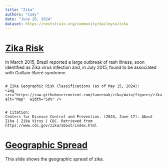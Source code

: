 ```yaml
---
title: "Zika"
authors: "Cody"
date: "June 20, 2024"
dataset: https://nextstrain.org/community/daileyco/zika
---
```



# [Zika Risk](https://nextstrain.org/community/daileyco/zika)

In March 2015, Brazil reported a large outbreak of rash illness, soon identified as Zika virus infection and, in July 2015, found to be associated with Guillain-Barré syndrome.

```auspiceMainDisplayMarkdown

# Zika Geographic Risk Classifications (as of May 15, 2024):
<img  src="https://raw.githubusercontent.com/taneenak/zika/main/figures/zika.png"  alt="Map"  width="50%" />


# Citation:
Centers for Disease Control and Prevention. (2024, June 17). About Zika | Zika Virus | CDC. Retrieved from https://www.cdc.gov/zika/about/index.html

```


# [Geographic Spread](https://nextstrain.org/community/daileyco/zika?animate=2012-07-11,2016-11-04,1,0,15000&d=tree,map&p=full)
This slide shows the geographic spread of zika.
